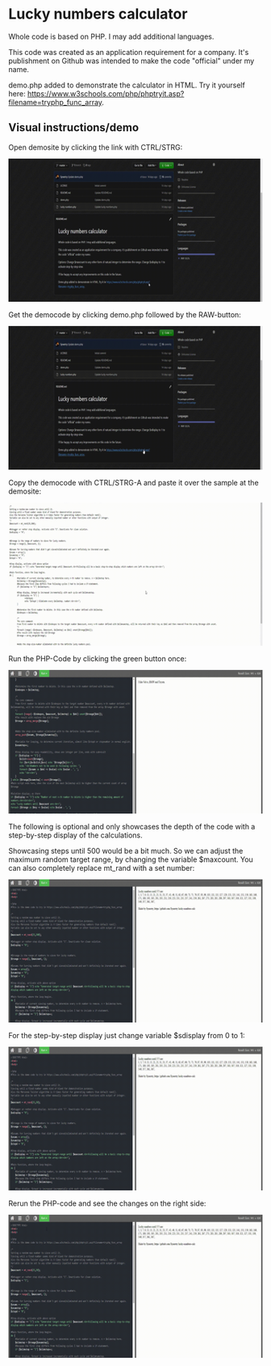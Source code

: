 # Lucky numbers calculator
Whole code is based on PHP.
I may add additional languages.

This code was created as an application requirement for a company.
It's publishment on Github was intended to make the code "official" under my name.

demo.php added to demonstrate the calculator in HTML. Try it yourself here: https://www.w3schools.com/php/phptryit.asp?filename=tryphp_func_array.


## Visual instructions/demo

Open demosite by clicking the link with CTRL/STRG:

![alt text][Open Demosite]

Get the democode by clicking demo.php followed by the RAW-button:

![alt text][Open Democode]

Copy the democode with CTRL/STRG-A and paste it over the sample at the demosite:

![alt text][Copypaste Democode to Demosite]

Run the PHP-Code by clicking the green button once:

![alt text][Run Democode]

The following is optional and only showcases the depth of the code with a step-by-step display of the calculations.

Showcasing steps until 500 would be a bit much. So we can adjust the maximum random target range, by changing the variable $maxcount. You can also completely replace mt_rand with a set number:

![alt text][Option Max Number]

For the step-by-step display just change variable $sdisplay from 0 to 1:

![alt text][Option Display Steps]

Rerun the PHP-code and see the changes on the right side:

![alt text][Rerun Democode with Options]

[Open Demosite]: https://github.com/Synertry/lucky-numbers-calc/blob/master/Demo%20GIFs/Open%20Demosite.gif "Open Demosite"
[Open Democode]: https://github.com/Synertry/lucky-numbers-calc/blob/master/Demo%20GIFs/Open%20Democode.gif "Open Democode"
[Copypaste Democode to Demosite]: https://github.com/Synertry/lucky-numbers-calc/blob/master/Demo%20GIFs/Copypaste%20Democode%20to%20Demosite.gif "Copypaste Democode to Demosite"
[Run Democode]: https://github.com/Synertry/lucky-numbers-calc/blob/master/Demo%20GIFs/Run%20Democode.gif "Run Democode"
[Option Max Number]: https://github.com/Synertry/lucky-numbers-calc/blob/master/Demo%20GIFs/Option%20Max%20Number.gif "Option Max Number"
[Option Display Steps]: https://github.com/Synertry/lucky-numbers-calc/blob/master/Demo%20GIFs/Option%20Display%20Steps.gif "Option Display Steps"
[Rerun Democode with Options]: https://github.com/Synertry/lucky-numbers-calc/blob/master/Demo%20GIFs/Rerun%20Demo%20with%20Options.gif "Rerun Democode with Options"
